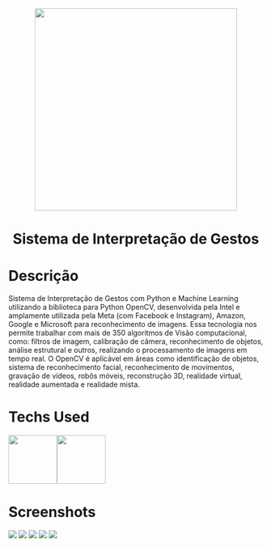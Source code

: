 
<div align="center">
    <img src="https://i.imgur.com/ytL2dBF.png" width="400px">
    <h1>Sistema de Interpretação de Gestos</h1>
</div>
     
  <!--<p align="center">
  <a href="https://skillicons.dev">
    <img src="https://skillicons.dev/icons?i=py,django,flask,mongodb,sqlite" />
  </a>
</p-->



# Descrição
Sistema de Interpretação de Gestos com Python e Machine Learning utilizando a biblioteca para Python OpenCV, desenvolvida pela Intel e amplamente utilizada pela Meta (com Facebook e Instagram), Amazon, Google e Microsoft para reconhecimento de imagens. Essa tecnologia nos permite trabalhar com mais de 350 algoritmos de Visão computacional, como: filtros de imagem, calibração de câmera, reconhecimento de objetos, análise estrutural e outros, realizando o processamento de imagens em tempo real. O OpenCV é aplicável em áreas como identificação de objetos, sistema de reconhecimento facial, reconhecimento de movimentos, gravação de vídeos, robôs móveis, reconstrução 3D, realidade virtual, realidade aumentada e realidade mista.

 

# Techs Used
 <img src="http://cdn.jsdelivr.net/gh/devicons/devicon/icons/python/python-original.svg" height="96" width="96px" /><img src="https://cdn.jsdelivr.net/gh/devicons/devicon/icons/opencv/opencv-original-wordmark.svg" height="96" width="96px" />



# Screenshots
  <img src="https://i.imgur.com/Mp8Zdps.png"> 
  <img src="https://i.imgur.com/zvTHFPX.png">
  <img src="https://i.imgur.com/phLrlJL.png"> 
  <img src="https://i.imgur.com/YMWUukW.png"> 
  <img src="https://i.imgur.com/HZbK43b.png">
  
  
  
